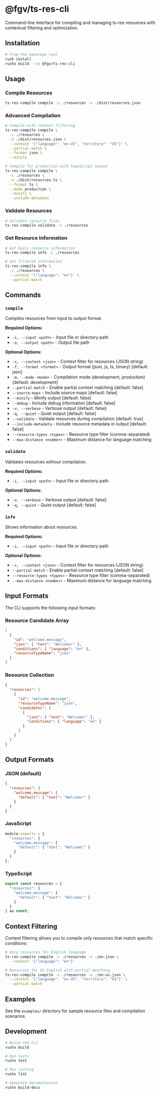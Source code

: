 # @fgv/ts-res-cli

Command-line interface for compiling and managing ts-res resources with contextual filtering and optimization.

## Installation

```bash
# From the monorepo root
rush install
rushx build --to @fgv/ts-res-cli
```

## Usage

### Compile Resources

```bash
ts-res-compile compile -i ./resources -o ./dist/resources.json
```

### Advanced Compilation

```bash
# Compile with context filtering
ts-res-compile compile \
  -i ./resources \
  -o ./dist/resources.json \
  --context '{"language": "en-US", "territory": "US"}' \
  --partial-match \
  --format json \
  --minify

# Compile for production with TypeScript output
ts-res-compile compile \
  -i ./resources \
  -o ./dist/resources.ts \
  --format ts \
  --mode production \
  --minify \
  --include-metadata
```

### Validate Resources

```bash
# Validate resource files
ts-res-compile validate -i ./resources
```

### Get Resource Information

```bash
# Get basic resource information
ts-res-compile info -i ./resources

# Get filtered information
ts-res-compile info \
  -i ./resources \
  --context '{"language": "en"}' \
  --partial-match
```

## Commands

### `compile`

Compiles resources from input to output format.

**Required Options:**
- `-i, --input <path>` - Input file or directory path
- `-o, --output <path>` - Output file path

**Optional Options:**
- `-c, --context <json>` - Context filter for resources (JSON string)
- `-f, --format <format>` - Output format (json, js, ts, binary) [default: json]
- `-m, --mode <mode>` - Compilation mode (development, production) [default: development]
- `--partial-match` - Enable partial context matching [default: false]
- `--source-maps` - Include source maps [default: false]
- `--minify` - Minify output [default: false]
- `--debug` - Include debug information [default: false]
- `-v, --verbose` - Verbose output [default: false]
- `-q, --quiet` - Quiet output [default: false]
- `--validate` - Validate resources during compilation [default: true]
- `--include-metadata` - Include resource metadata in output [default: false]
- `--resource-types <types>` - Resource type filter (comma-separated)
- `--max-distance <number>` - Maximum distance for language matching

### `validate`

Validates resources without compilation.

**Required Options:**
- `-i, --input <path>` - Input file or directory path

**Optional Options:**
- `-v, --verbose` - Verbose output [default: false]
- `-q, --quiet` - Quiet output [default: false]

### `info`

Shows information about resources.

**Required Options:**
- `-i, --input <path>` - Input file or directory path

**Optional Options:**
- `-c, --context <json>` - Context filter for resources (JSON string)
- `--partial-match` - Enable partial context matching [default: false]
- `--resource-types <types>` - Resource type filter (comma-separated)
- `--max-distance <number>` - Maximum distance for language matching

## Input Formats

The CLI supports the following input formats:

### Resource Candidate Array
```json
[
  {
    "id": "welcome.message",
    "json": { "text": "Welcome!" },
    "conditions": { "language": "en" },
    "resourceTypeName": "json"
  }
]
```

### Resource Collection
```json
{
  "resources": [
    {
      "id": "welcome.message",
      "resourceTypeName": "json",
      "candidates": [
        {
          "json": { "text": "Welcome!" },
          "conditions": { "language": "en" }
        }
      ]
    }
  ]
}
```

## Output Formats

### JSON (default)
```json
{
  "resources": {
    "welcome.message": {
      "default": { "text": "Welcome!" }
    }
  }
}
```

### JavaScript
```javascript
module.exports = {
  "resources": {
    "welcome.message": {
      "default": { "text": "Welcome!" }
    }
  }
};
```

### TypeScript
```typescript
export const resources = {
  "resources": {
    "welcome.message": {
      "default": { "text": "Welcome!" }
    }
  }
} as const;
```

## Context Filtering

Context filtering allows you to compile only resources that match specific conditions:

```bash
# Only resources for English language
ts-res-compile compile -i ./resources -o ./en.json \
  --context '{"language": "en"}'

# Resources for US English with partial matching
ts-res-compile compile -i ./resources -o ./en-us.json \
  --context '{"language": "en-US", "territory": "US"}' \
  --partial-match
```

## Examples

See the `examples/` directory for sample resource files and compilation scenarios.

## Development

```bash
# Build the CLI
rushx build

# Run tests
rushx test

# Run linting
rushx lint

# Generate documentation
rushx build-docs
```